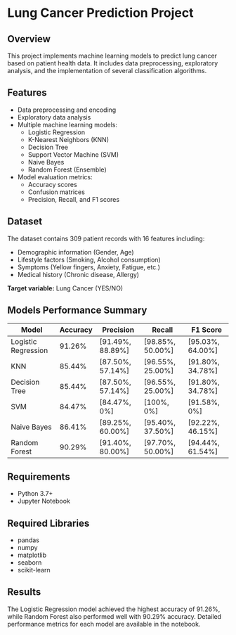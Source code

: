 # Lung Cancer Prediction Project

## Overview
This project implements machine learning models to predict lung cancer based on patient health data. It includes data preprocessing, exploratory analysis, and the implementation of several classification algorithms.

## Features
- Data preprocessing and encoding
- Exploratory data analysis
- Multiple machine learning models:
  - Logistic Regression
  - K-Nearest Neighbors (KNN)
  - Decision Tree
  - Support Vector Machine (SVM)
  - Naive Bayes
  - Random Forest (Ensemble)
- Model evaluation metrics:
  - Accuracy scores
  - Confusion matrices
  - Precision, Recall, and F1 scores

## Dataset
The dataset contains 309 patient records with 16 features including:
- Demographic information (Gender, Age)
- Lifestyle factors (Smoking, Alcohol consumption)
- Symptoms (Yellow fingers, Anxiety, Fatigue, etc.)
- Medical history (Chronic disease, Allergy)
  
**Target variable:** Lung Cancer (YES/NO)

## Models Performance Summary
| Model                | Accuracy | Precision       | Recall          | F1 Score        |
|----------------------|----------|-----------------|-----------------|-----------------|
| Logistic Regression  | 91.26%   | [91.49%, 88.89%] | [98.85%, 50.00%] | [95.03%, 64.00%] |
| KNN                  | 85.44%   | [87.50%, 57.14%] | [96.55%, 25.00%] | [91.80%, 34.78%] |
| Decision Tree        | 85.44%   | [87.50%, 57.14%] | [96.55%, 25.00%] | [91.80%, 34.78%] |
| SVM                  | 84.47%   | [84.47%, 0%]     | [100%, 0%]       | [91.58%, 0%]     |
| Naive Bayes          | 86.41%   | [89.25%, 60.00%] | [95.40%, 37.50%] | [92.22%, 46.15%] |
| Random Forest        | 90.29%   | [91.40%, 80.00%] | [97.70%, 50.00%] | [94.44%, 61.54%] |

## Requirements
- Python 3.7+
- Jupyter Notebook

## Required Libraries
- pandas
- numpy
- matplotlib
- seaborn
- scikit-learn

## Results
The Logistic Regression model achieved the highest accuracy of 91.26%, while Random Forest also performed well with 90.29% accuracy. Detailed performance metrics for each model are available in the notebook.
